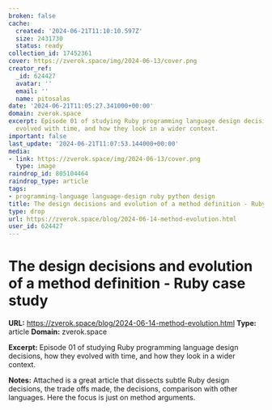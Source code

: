 ```yaml
---
broken: false
cache:
  created: '2024-06-21T11:10:10.597Z'
  size: 2431730
  status: ready
collection_id: 17452361
cover: https://zverok.space/img/2024-06-13/cover.png
creator_ref:
  _id: 624427
  avatar: ''
  email: ''
  name: pitosalas
date: '2024-06-21T11:05:27.341000+00:00'
domain: zverok.space
excerpt: Episode 01 of studying Ruby programming language design decisions, how they
  evolved with time, and how they look in a wider context.
important: false
last_update: '2024-06-21T11:07:53.144000+00:00'
media:
- link: https://zverok.space/img/2024-06-13/cover.png
  type: image
raindrop_id: 805104464
raindrop_type: article
tags:
- programming-language language-design ruby python design
title: The design decisions and evolution of a method definition - Ruby case study
type: drop
url: https://zverok.space/blog/2024-06-14-method-evolution.html
user_id: 624427
---
```


# The design decisions and evolution of a method definition - Ruby case study

**URL:** https://zverok.space/blog/2024-06-14-method-evolution.html
**Type:** article
**Domain:** zverok.space

**Excerpt:** Episode 01 of studying Ruby programming language design decisions, how they evolved with time, and how they look in a wider context.

**Notes:**
Attached is a great article that dissects subtle Ruby design decisions, the trade offs made, the decisions, comparison with other languages. Here the focus is just on method arguments. 
